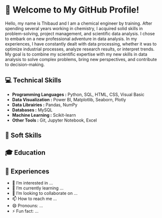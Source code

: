 # 👋 Welcome to My GitHub Profile!
Hello, my name is Thibaud and I am a chemical engineer by training. After spending several years working in chemistry, I acquired solid skills in problem-solving, project management, and scientific data analysis. 
I chose to embark on a new professional adventure in data analysis.
In my experiences, I have constantly dealt with data processing, whether it was to optimize industrial processes, analyze research results, or interpret trends.
My goal is to combine my scientific expertise with my new skills in data analysis to solve complex problems, bring new perspectives, and contribute to decision-making.

## 💻 Technical Skills

- **Programming Languages :** Python, SQL, HTML, CSS, Visual Basic
- **Data Visualization :** Power BI, Matplotlib, Seaborn, Plotly
- **Data Librairies :** Pandas, NumPy
- **Databases :** MySQL 
- **Machine Learning :** Scikit-learn
- **Other Tools :** Git, Jupyter Notebook, Excel


## 🤝 Soft Skills


## 🎓 Education 
 
## 💼 Experiences
- 👀 I’m interested in ...
- 🌱 I’m currently learning ...
- 💞️ I’m looking to collaborate on ...
- 📫 How to reach me ...
- 😄 Pronouns: ...
- ⚡ Fun fact: ...

<!---
Thibaud-TR/Thibaud-TR is a ✨ special ✨ repository because its `README.md` (this file) appears on your GitHub profile.
You can click the Preview link to take a look at your changes.
--->
